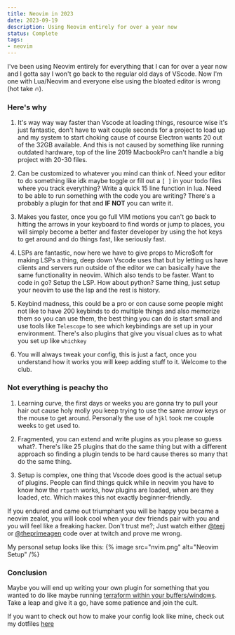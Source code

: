 ```yaml
---
title: Neovim in 2023
date: 2023-09-19
description: Using Neovim entirely for over a year now
status: Complete
tags: 
- neovim
---
```


I've been using Neovim entirely for everything that I can for over a year now and I gotta say I won't go back to the regular old days of VScode. 
Now I'm one with Lua/Neovim and everyone else using the bloated editor is wrong (hot take 🔥).

### Here's why

1. It's way way way faster than Vscode at loading things, resource wise it's just fantastic, don't have to wait couple seconds for a project to load up and my system to start choking cause of course Electron wants 20 out of the 32GB available.
And this is not caused by something like running outdated hardware, top of the line 2019 MacbookPro can't handle a big project with 20-30 files. 

2. Can be customized to whatever you mind can think of. Need your editor to do something like idk maybe toggle or fill out a `[ ]` in your todo files where you track everything? Write a quick 15 line function in lua.
Need to be able to run something with the code you are writing? There's a probably a plugin for that and **IF NOT** you can write it.

3. Makes you faster, once you go full VIM motions you can't go back to hitting the arrows in your keyboard to find words or jump to places, you will simply become a better and faster developer by using the hot keys to get around and do things fast, like seriously fast.

4. LSPs are fantastic, now here we have to give props to Micro$oft for making LSPs a thing, deep down Vscode uses that but by letting us have clients and servers run outside of the editor we can basically have the same functionality in neovim. Which also tends to be faster.
Want to code in go? Setup the LSP. How about python? Same thing, just setup your neovim to use the lsp and the rest is history.

5. Keybind madness, this could be a pro or con cause some people might not like to have 200 keybinds to do multiple things and also memorize them so you can use them, the best thing you can do is start small and use tools like `Telescope` to see which keybindings are set up in your environment.
There's also plugins that give you visual clues as to what you set up like `whichkey`

6. You will always tweak your config, this is just a fact, once you understand how it works you will keep adding stuff to it. Welcome to the club.


### Not everything is peachy tho

1. Learning curve, the first days or weeks you are gonna try to pull your hair out cause holy molly you keep trying to use the same arrow keys or the mouse to get around. Personally the use of `hjkl` took me couple weeks to get used to.
2. Fragmented, you can extend and write plugins as you please so guess what?. There's like 25 plugins that do the same thing but with a different approach so finding a plugin tends to be hard cause theres so many that do the same thing.

3. Setup is complex, one thing that Vscode does good is the actual setup of plugins. People can find things quick while in neovim you have to know how the `rtpath` works, how plugins are loaded, when are they loaded, etc.
Which makes this not exactly beginner-friendly.


If you endured and came out triumphant you will be happy you became a neovim zealot, you will look cool when your dev friends pair with you and you will feel like a freaking hacker.
Don't trust me?; Just watch either [@teej](https://www.twitch.tv/teej_dv) or [@theprimeagen](https://www.twitch.tv/ThePrimeagen) code over at twitch and prove me wrong.


My personal setup looks like this:
{% image src="nvim.png" alt="Neovim Setup" /%}


### Conclusion
Maybe you will end up writing your own plugin for something that you wanted to do like maybe running [terraform within your buffers/windows](https://github.com/mvaldes14/terraform.nvim).
Take a leap and give it a go, have some patience and join the cult.

If you want to check out how to make your config look like mine, check out my dotfiles [here](https://git.mvaldes.dev/dotfiles)

